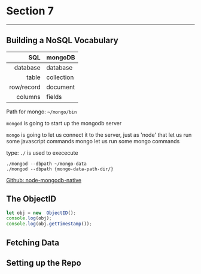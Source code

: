# Section 7
---
## Building a NoSQL Vocabulary

|      SQL   |  mongoDB   
|     ------:|:------    
|  database  |  database    
|     table  |  collection    
|row/record  |  document    
|   columns  |  fields  


Path for mongo: `~/mongo/bin`

`mongod`        is going to start up the mongodb server 

`mongo`         is going to let us connect it to the server, just as 'node' that let us run some javascript commands
                  mongo let us run some mongo commands


type: `./` is used to exececute
```
./mongod --dbpath ~/mongo-data
./mongod --dbpath {mongo-data-path-dir/}
```

[Github: node-mongodb-native](https://github.com/mongodb/node-mongodb-native)

## The ObjectID
 
```javascript
let obj = new  ObjectID();
console.log(obj);
console.log(obj.getTimestamp());
```


## Fetching Data


## Setting up the Repo